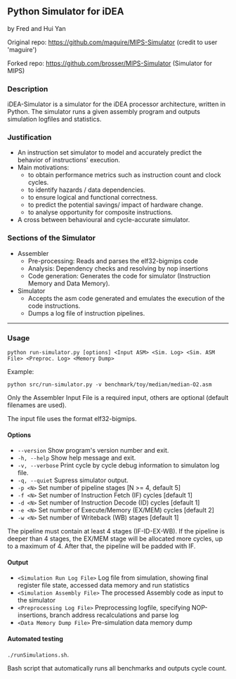 ## Python Simulator for iDEA
by Fred and Hui Yan

Original repo: https://github.com/maguire/MIPS-Simulator
(credit to user 'maguire')

Forked repo: https://github.com/brosser/MIPS-Simulator
(Simulator for MIPS)

### Description

iDEA-Simulator is a simulator for the iDEA processor architecture, written in Python. 
The simulator runs a given assembly program and outputs simulation logfiles and statistics.

### Justification
* An instruction set simulator to model and accurately predict the behavior of instructions' execution.
* Main motivations:
	- to obtain performance metrics such as instruction count and clock cycles.
	- to identify hazards / data dependencies.
	- to ensure logical and functional correctness.
	- to predict the potential savings/ impact of hardware change. 
	- to analyse opportunity for composite instructions.
* A cross between behavioural and cycle-accurate simulator.

### Sections of the Simulator
* Assembler
	* Pre-processing: Reads and parses the elf32-bigmips code
	* Analysis: Dependency checks and resolving by nop insertions
	* Code generation: Generates the code for simulator (Instruction Memory and Data Memory).
* Simulator
	* Accepts the asm code generated and emulates the execution of the code instructions.
	* Dumps a log file of instruction pipelines.
	
------

### Usage

`python run-simulator.py [options] <Input ASM> <Sim. Log> <Sim. ASM File> <Preproc. Log> <Memory Dump>`

Example:

`python src/run-simulator.py -v benchmark/toy/median/median-O2.asm`

Only the Assembler Input File is a required input, others are optional (default filenames are used).

The input file uses the format elf32-bigmips.

#### Options

- `--version` Show program's version number and exit.
- `-h, --help` Show help message and exit.
- `-v, --verbose` Print cycle by cycle debug information to simulaton log file.
- `-q, --quiet` Supress simulator output.
- `-p <N>` Set number of pipeline stages [N >= 4, default 5]
- `-f <N>` Set number of Instruction Fetch (IF) cycles [default 1]
- `-d <N>` Set number of Instruction Decode (ID) cycles [default 1]
- `-e <N>` Set number of Execute/Memory (EX/MEM) cycles [default 2]
- `-w <N>` Set number of Writeback (WB) stages [default 1]

The pipeline must contain at least 4 stages (IF-ID-EX-WB). If the pipeline is deeper than 4 stages,
the EX/MEM stage will be allocated more cycles, up to a maximum of 4. After that, the pipeline will be padded with IF.

#### Output

- `<Simulation Run Log File>` Log file from simulation, showing final register file state, accessed data memory 
and run statistics
- `<Simulation Assembly File>` The processed Assembly code as input to the simulator
- `<Preprocessing Log File>` Preprocessing logfile, specifying NOP-insertions, branch address recalculations and
parse log
- `<Data Memory Dump File>` Pre-simulation data memory dump

#### Automated testing

`./runSimulations.sh`.

Bash script that automatically runs all benchmarks and outputs cycle count.
